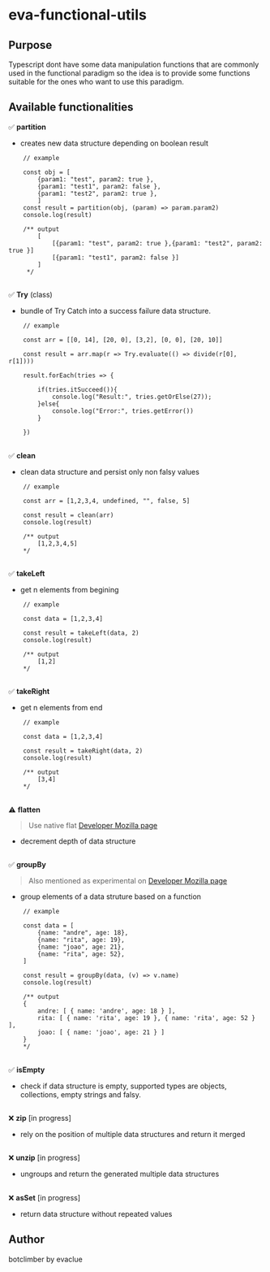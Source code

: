 # eva-functional-utils

## Purpose
Typescript dont have some data manipulation functions that are commonly used in the functional paradigm so the idea is to provide some functions suitable for the ones who want to use this paradigm.

## Available functionalities
:white_check_mark: **partition**
- creates new data structure depending on boolean result
```
    // example

    const obj = [
        {param1: "test", param2: true },
        {param1: "test1", param2: false },
        {param1: "test2", param2: true },
        ]
    const result = partition(obj, (param) => param.param2)
    console.log(result)
    
    /** output
        [
            [{param1: "test", param2: true },{param1: "test2", param2: true }]
            [{param1: "test1", param2: false }]
        ]
     */
```
##
    
:white_check_mark: **Try** (class)
- bundle of Try Catch into a success failure data structure.
```
    // example

    const arr = [[0, 14], [20, 0], [3,2], [0, 0], [20, 10]]

    const result = arr.map(r => Try.evaluate(() => divide(r[0], r[1])))

    result.forEach(tries => {

        if(tries.itSucceed()){
            console.log("Result:", tries.getOrElse(27));
        }else{
            console.log("Error:", tries.getError())
        }

    })
```
##
    
:white_check_mark: **clean**
- clean data structure and persist only non falsy values
```
    // example

    const arr = [1,2,3,4, undefined, "", false, 5]

    const result = clean(arr)
    console.log(result)

    /** output
        [1,2,3,4,5]
    */
```
##
    
:white_check_mark: **takeLeft**
- get n elements from begining
```
    // example

    const data = [1,2,3,4]

    const result = takeLeft(data, 2)
    console.log(result)

    /** output
        [1,2]
    */
```
##
    
:white_check_mark: **takeRight**
- get n elements from end
```
    // example

    const data = [1,2,3,4]

    const result = takeRight(data, 2)
    console.log(result)

    /** output
        [3,4]
    */
 ```   
##

:warning: **flatten** 
> Use native flat [Developer Mozilla page](https://developer.mozilla.org/en-US/docs/Web/JavaScript/Reference/Global_Objects/Array/flat)
- decrement depth of data structure
##

:white_check_mark: **groupBy** 
> Also mentioned as experimental on [Developer Mozilla page](https://developer.mozilla.org/en-US/docs/Web/JavaScript/Reference/Global_Objects/Object/groupBy)
- group elements of a data struture based on a function
```
    // example
    
    const data = [
        {name: "andre", age: 18},
        {name: "rita", age: 19},
        {name: "joao", age: 21},
        {name: "rita", age: 52},
    ]

    const result = groupBy(data, (v) => v.name)
    console.log(result)

    /** output
    {
        andre: [ { name: 'andre', age: 18 } ],
        rita: [ { name: 'rita', age: 19 }, { name: 'rita', age: 52 } ],
        joao: [ { name: 'joao', age: 21 } ]
    }
    */
```
##
    
:white_check_mark: **isEmpty**
- check if data structure is empty, supported types are objects, collections, empty strings and falsy.
##
    
:x: **zip** [in progress]
- rely on the position of multiple data structures and return it merged
##
    
:x: **unzip** [in progress]
- ungroups and return the generated multiple data structures
## 

:x: **asSet** [in progress]
- return data structure without repeated values

    
## Author
botclimber by evaclue
